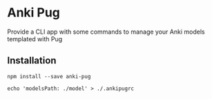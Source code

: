 # Anki Pug

Provide a CLI app with some commands to manage your Anki models templated with Pug

## Installation

`npm install --save anki-pug`

`echo 'modelsPath: ./model' > ./.ankipugrc`

